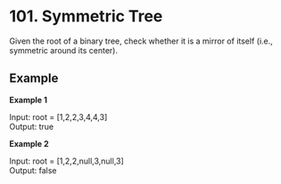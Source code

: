 # 101. Symmetric Tree
Given the root of a binary tree, check whether it is a mirror of itself (i.e., symmetric around its center).

 
## Example
**Example 1**  


Input: root = [1,2,2,3,4,4,3]  
Output: true  

**Example 2**  

Input: root = [1,2,2,null,3,null,3]  
Output: false  
